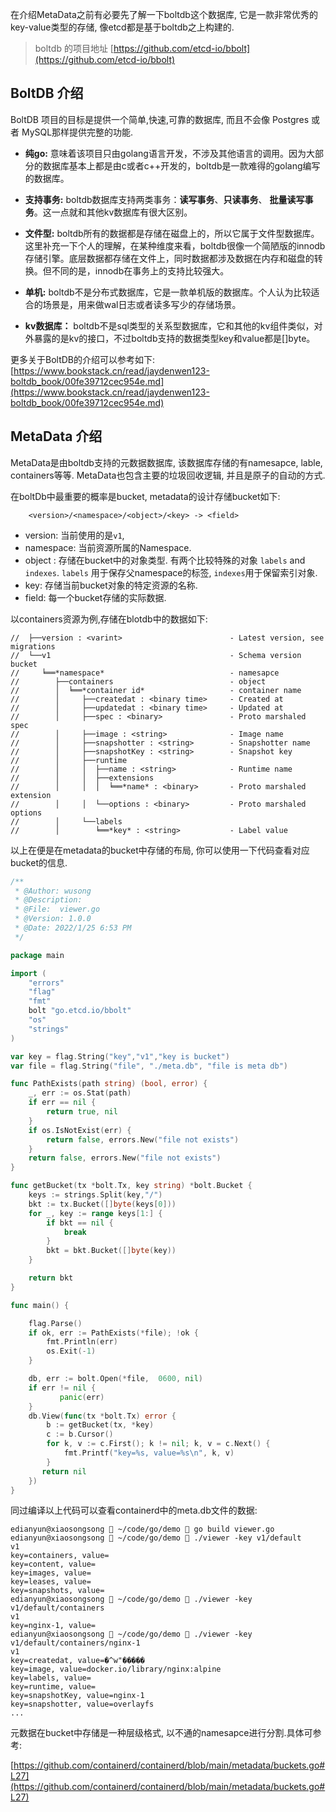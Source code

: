 在介绍MetaData之前有必要先了解一下boltdb这个数据库, 它是一款非常优秀的key-value类型的存储, 像etcd都是基于boltdb之上构建的.

> boltdb 的项目地址 [https://github.com/etcd-io/bbolt](https://github.com/etcd-io/bbolt)
## BoltDB 介绍

BoltDB 项目的目标是提供一个简单,快速,可靠的数据库, 而且不会像 Postgres 或者 MySQL那样提供完整的功能. 
- **纯go:** 意味着该项目只由golang语言开发，不涉及其他语言的调用。因为大部分的数据库基本上都是由c或者c++开发的，boltdb是一款难得的golang编写的数据库。

- **支持事务:** boltdb数据库支持两类事务：**读写事务**、**只读事务**、 **批量读写事务**。这一点就和其他kv数据库有很大区别。

- **文件型:** boltdb所有的数据都是存储在磁盘上的，所以它属于文件型数据库。这里补充一下个人的理解，在某种维度来看，boltdb很像一个简陋版的innodb存储引擎。底层数据都存储在文件上，同时数据都涉及数据在内存和磁盘的转换。但不同的是，innodb在事务上的支持比较强大。

- **单机:** boltdb不是分布式数据库，它是一款单机版的数据库。个人认为比较适合的场景是，用来做wal日志或者读多写少的存储场景。

- **kv数据库：** boltdb不是sql类型的关系型数据库，它和其他的kv组件类似，对外暴露的是kv的接口，不过boltdb支持的数据类型key和value都是[]byte。

更多关于BoltDB的介绍可以参考如下:
[https://www.bookstack.cn/read/jaydenwen123-boltdb_book/00fe39712cec954e.md](https://www.bookstack.cn/read/jaydenwen123-boltdb_book/00fe39712cec954e.md)

## MetaData 介绍

MetaData是由boltdb支持的元数据数据库, 该数据库存储的有namesapce, lable, containers等等.  MetaData也包含主要的垃圾回收逻辑, 并且是原子的自动的方式.

在boltDb中最重要的概率是bucket, metadata的设计存储bucket如下:

```
	<version>/<namespace>/<object>/<key> -> <field>
```

- version:  当前使用的是`v1`, 
- namespace:  当前资源所属的Namespace.
- object : 存储在bucket中的对象类型. 有两个比较特殊的对象 `labels` and `indexes`. `labels` 用于保存父namespace的标签, `indexes`用于保留索引对象.
- key: 存储当前bucket对象的特定资源的名称.
-  field: 每一个bucket存储的实际数据.

以containers资源为例,存储在blotdb中的数据如下:
```
//  ├──version : <varint>                        - Latest version, see migrations  
//  └──v1                                        - Schema version bucket  
//     ╘══*namespace*							 - namesapce 
//        ├──containers  						 - object
//        │  ╘══*container id*  			     - container name
//        │     ├──createdat : <binary time>     - Created at  
//        │     ├──updatedat : <binary time>     - Updated at  
//        │     ├──spec : <binary>               - Proto marshaled spec  
//        │     ├──image : <string>              - Image name  
//        │     ├──snapshotter : <string>        - Snapshotter name  
//        │     ├──snapshotKey : <string>        - Snapshot key  
//        │     ├──runtime  
//        │     │  ├──name : <string>            - Runtime name  
//        │     │  ├──extensions  
//        │     │  │  ╘══*name* : <binary>       - Proto marshaled extension  
//        │     │  └──options : <binary>         - Proto marshaled options  
//        │     └──labels  
//        │        ╘══*key* : <string>           - Label value
```

以上在便是在metadata的bucket中存储的布局, 你可以使用一下代码查看对应bucket的信息.

```go
/**
 * @Author: wusong
 * @Description:
 * @File:  viewer.go
 * @Version: 1.0.0
 * @Date: 2022/1/25 6:53 PM
 */

package main

import (
	"errors"
	"flag"
	"fmt"
	bolt "go.etcd.io/bbolt"
	"os"
	"strings"
)

var key = flag.String("key","v1","key is bucket")
var file = flag.String("file", "./meta.db", "file is meta db")

func PathExists(path string) (bool, error) {
	_, err := os.Stat(path)
	if err == nil {
		return true, nil
	}
	if os.IsNotExist(err) {
		return false, errors.New("file not exists")
	}
	return false, errors.New("file not exists")
}

func getBucket(tx *bolt.Tx, key string) *bolt.Bucket {
	keys := strings.Split(key,"/")
	bkt := tx.Bucket([]byte(keys[0]))
	for _, key := range keys[1:] {
		if bkt == nil {
			break
		}
		bkt = bkt.Bucket([]byte(key))
	}

	return bkt
}

func main() {

	flag.Parse()
	if ok, err := PathExists(*file); !ok {
		fmt.Println(err)
		os.Exit(-1)
	}

    db, err := bolt.Open(*file,  0600, nil)
    if err != nil {
           panic(err)
    }
    db.View(func(tx *bolt.Tx) error {
		b := getBucket(tx, *key)
		c := b.Cursor()
		for k, v := c.First(); k != nil; k, v = c.Next() {
			fmt.Printf("key=%s, value=%s\n", k, v)
		}
       return nil
    })
}
```

同过编译以上代码可以查看containerd中的meta.db文件的数据:

```shell
edianyun@xiaosongsong  ~/code/go/demo  go build viewer.go
edianyun@xiaosongsong  ~/code/go/demo  ./viewer -key v1/default
v1
key=containers, value=
key=content, value=
key=images, value=
key=leases, value=
key=snapshots, value=
edianyun@xiaosongsong  ~/code/go/demo  ./viewer -key v1/default/containers
v1
key=nginx-1, value=
edianyun@xiaosongsong  ~/code/go/demo  ./viewer -key v1/default/containers/nginx-1
v1
key=createdat, value=�^w"�����
key=image, value=docker.io/library/nginx:alpine
key=labels, value=
key=runtime, value=
key=snapshotKey, value=nginx-1
key=snapshotter, value=overlayfs
...
```

元数据在bucket中存储是一种层级格式, 以不通的namesapce进行分割.具体可参考:

[https://github.com/containerd/containerd/blob/main/metadata/buckets.go#L27](https://github.com/containerd/containerd/blob/main/metadata/buckets.go#L27)